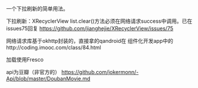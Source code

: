 一个下拉刷新的简单用法。

下拉刷新：XRecyclerView list.clear()方法必须在网络请求success中调用。已在issues75回复
        https://github.com/jianghejie/XRecyclerView/issues/75

网络请求库基于okhttp封装的，直接拿的qandroid在 组件化开发app中的http://coding.imooc.com/class/84.html

加载使用Fresco

api为豆瓣（非官方的） https://github.com/jokermonn/-Api/blob/master/DoubanMovie.md
